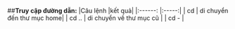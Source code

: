 ##**Truy cập đường dẫn:**
|Câu lệnh |kết quả| 
|:------: |:-----:|
|   cd    | di chuyển đến thư mục home|
|   cd .. | di chuyển về thư mục cũ   |
|   cd -  | 

<!--stackedit_data:
eyJoaXN0b3J5IjpbMjk5MTAyODEzLC0xMzU3NDU3NTkzLC0xND
AwNDcxNTddfQ==
-->